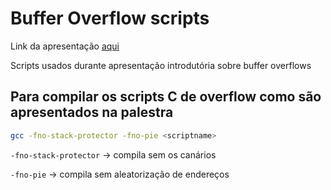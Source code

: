 # Buffer Overflow scripts

Link da apresentação [aqui](https://docs.google.com/presentation/d/1omiWkOC50N-gSLF6wKAvX2MVade4WXKxg4qwhdxSZyQ/edit?usp=sharing)

Scripts usados durante apresentação introdutória sobre buffer overflows

## Para compilar os scripts C de overflow como são apresentados na palestra
```sh
gcc -fno-stack-protector -fno-pie <scriptname>
```
`-fno-stack-protector` -> compila sem os canários

`-fno-pie` -> compila sem aleatorização de endereços
